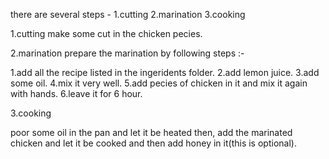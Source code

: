 there are several steps - 1.cutting 2.marination 3.cooking

1.cutting
 make some cut in the chicken  pecies.

2.marination
prepare the marination by following steps :-

1.add all the recipe listed in the ingeridents folder.
2.add lemon juice.
3.add some oil.
4.mix it very well.
5.add pecies of chicken in it and mix it again with hands.
6.leave it for 6 hour.

3.cooking

poor some oil in the pan and let  it be heated then,
add the marinated chicken and let it be cooked 
and then add honey in it(this is optional).
